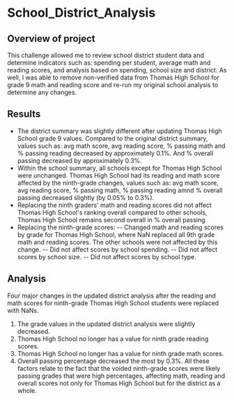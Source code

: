 # School_District_Analysis

## Overview of project
This challenge allowed me to review school district student data and determine indicators such as: spending per student, average math and reading scores, and analysis based on spending, school size and district. As well, I was able to remove non-verified data from Thomas High School for grade 9 math and reading score and re-run my original school analysis to determine any changes.

## Results
- The district summary was slightly different after updating Thomas High School grade 9 values. Compared to the original district summary, values such as: avg math score, avg reading score, % passing math and % passing reading decreased by approximately 0.1%. And % overall passing decreased by approximately 0.3%. 
- Within the school summary, all schools except for Thomas High School were unchanged. Thomas High School had its reading and math score affected by the ninth-grade changes, values such as: avg math score, avg reading score, % passing math, % passing reading amnd % overall passing decreased slightly (by 0.05% to 0.3%). 
- Replacing the ninth graders' math and reading scores did not affect Thomas High School's ranking overall compared to other schools, Thomas High School remains second overall in % overall passing.
- Replacing the ninth-grade scores:
-- Changed math and reading scores by grade for Thomas High School, where NaN replaced all 9th grade math and reading scores. The other schools were not affected by this change.
-- Did not affect scores by school spending.
-- Did not affect scores by school size. 
-- Did not affect scores by school type.

## Analysis
Four major changes in the updated district analysis after the reading and math scores for ninth-grade Thomas High School students were replaced with NaNs. 
1. The grade values in the updated district analysis were slightly decreased. 
2. Thomas High School no longer has a value for ninth grade reading scores.
3. Thomas High School no longer has a value for ninth grade math scores. 
4. Overall passing percentage decreased the most by 0.3%.
All these factors relate to the fact that the voided ninth-grade scores were likely passing grades that were high percentages, affecting math, reading and overall scores not only for Thomas High School but for the district as a whole.
